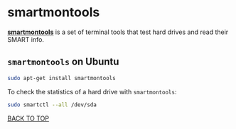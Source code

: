 smartmontools
=============
[**smartmontools**](https://help.ubuntu.com/community/Smartmontools) is a set of terminal tools that test hard drives and read their SMART info.

## `smartmontools` on Ubuntu
```sh
sudo apt-get install smartmontools
```

To check the statistics of a hard drive with `smartmontools`:
```sh
sudo smartctl --all /dev/sda
```
[BACK TO TOP](https://github.com/ctrl-alt-del/devenv)

